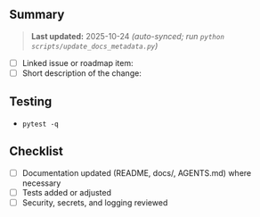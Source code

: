 ## Summary
> **Last updated:** 2025-10-24 _(auto-synced; run `python scripts/update_docs_metadata.py`)_

- [ ] Linked issue or roadmap item:
- [ ] Short description of the change:

## Testing
<!-- List commands executed locally (e.g. pytest, black, isort, mypy). -->
- `pytest -q`

## Checklist
- [ ] Documentation updated (README, docs/, AGENTS.md) where necessary
- [ ] Tests added or adjusted
- [ ] Security, secrets, and logging reviewed
